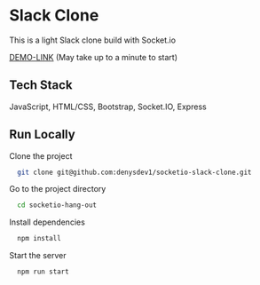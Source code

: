 # Slack Clone

This is a light Slack clone build with Socket.io

[DEMO-LINK](https://slack-socketio.onrender.com) (May take up to a minute to start)

## Tech Stack

JavaScript, HTML/CSS, Bootstrap, Socket.IO, Express

## Run Locally

Clone the project

```bash
  git clone git@github.com:denysdev1/socketio-slack-clone.git
```

Go to the project directory

```bash
  cd socketio-hang-out
```

Install dependencies

```bash
  npm install
```

Start the server

```bash
  npm run start
```
